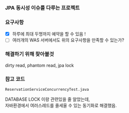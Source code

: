 ### JPA 동시성 이슈를 다루는 프로젝트

### 요구사항
- [x] 하루에 최대 두명까지 예약을 할 수 있음 !
- [ ] 여러개의 WAS 서버에서도 위의 요구사항을 만족할 수 있는가?

### 해결하기 위해 찾아볼것
dirty read, phantom read, jpa lock


### 참고 코드 
`ReservationServiceConcurrencyTest.java`

DATABASE LOCK 이랑 관련있을 줄 알았는데,
<br>
자바환경에서 여러스레드를 줄세울 수 있는 동기화로 해결했음.  


